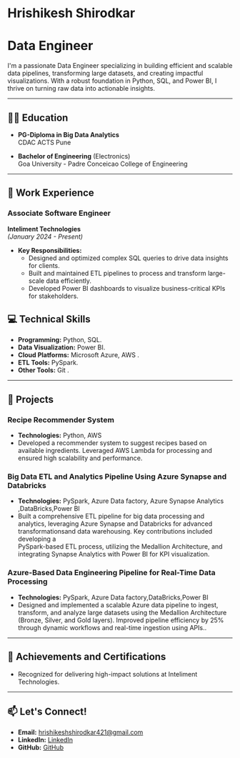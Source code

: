 # Hrishikesh Shirodkar 
# Data Engineer

I'm a passionate Data Engineer specializing in building efficient and scalable data pipelines, transforming large datasets, and creating impactful visualizations. With a robust foundation in Python, SQL, and Power BI, I thrive on turning raw data into actionable insights.

---

## 🧑‍🎓 Education

- **PG-Diploma in Big Data Analytics**  
  CDAC ACTS Pune  

- **Bachelor of Engineering** (Electronics)  
  Goa University - Padre Conceicao College of Engineering  

---

## 💼 Work Experience

### **Associate Software Engineer**  
**Inteliment Technologies**  
*(January 2024 - Present)*  

- **Key Responsibilities:**
  - Designed and optimized complex SQL queries to drive data insights for clients.
  - Built and maintained ETL pipelines to process and transform large-scale data efficiently.
  - Developed Power BI dashboards to visualize business-critical KPIs for stakeholders.



## 💻 Technical Skills

- **Programming:** Python, SQL.
- **Data Visualization:** Power BI.
- **Cloud Platforms:** Microsoft Azure, AWS  .
- **ETL Tools:** PySpark.
- **Other Tools:** Git .

---

## 🚀 Projects

### **Recipe Recommender System**
- **Technologies:** Python, AWS  
- Developed a recommender system to suggest recipes based on available ingredients. Leveraged AWS Lambda for processing and ensured high scalability and performance.

###  **Big Data ETL and Analytics Pipeline Using Azure Synapse and Databricks**
- **Technologies:** PySpark, Azure Data factory, Azure Synapse Analytics ,DataBricks,Power BI   
- Built a comprehensive ETL pipeline for big data processing and analytics, leveraging Azure Synapse and Databricks for advanced transformationsand data warehousing. Key contributions included developing a   
  PySpark-based ETL process, utilizing the Medallion Architecture, and integrating Synapse Analytics with Power BI for KPI visualization.

###  **Azure-Based Data Engineering Pipeline for Real-Time Data Processing**
- **Technologies:** PySpark, Azure Data factory,DataBricks,Power BI   
- Designed and implemented a scalable Azure data pipeline to ingest, transform, and analyze large datasets using the Medallion Architecture (Bronze, Silver, and Gold layers). Improved pipeline efficiency by 25% 
  through dynamic workflows and real-time ingestion using APIs..
---

## 🌟 Achievements and Certifications

- Recognized for delivering high-impact solutions at Inteliment Technologies.  

---

## 📫 Let's Connect!

- **Email:** hrishikeshshirodkar421@gmail.com  
- **LinkedIn:** [LinkedIn](https://www.linkedin.com/in/)  
- **GitHub:** [GitHub](https://github.com/hrishikesh421)  
